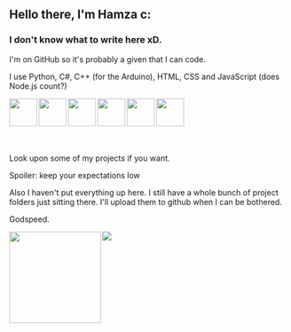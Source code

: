 ## Hello there, I'm Hamza c:

### I don't know what to write here xD.

I'm on GitHub so it's probably a given that I can code.

I use Python, C#, C++ (for the Arduino), HTML, CSS and JavaScript (does Node.js count?)

<img align="left" src="https://cdn.jsdelivr.net/npm/programming-languages-logos@0.0.3/src/python/python.png" height=50 />
<img align="left" src="https://cdn.jsdelivr.net/npm/programming-languages-logos@0.0.3/src/csharp/csharp.png" height=50 />
<img align="left" src="https://cdn.jsdelivr.net/npm/programming-languages-logos@0.0.3/src/cpp/cpp.png" height=50 />
<img align="left" src="https://cdn.jsdelivr.net/npm/programming-languages-logos@0.0.3/src/html/html.png" height=50 />
<img align="left" src="https://cdn.jsdelivr.net/npm/programming-languages-logos@0.0.3/src/css/css.png" height=50 />
<img align="left" src="https://cdn.jsdelivr.net/npm/programming-languages-logos@0.0.3/src/javascript/javascript.png" height=50 />
<br />
<br />
<br />
<br />
<br />


Look upon some of my projects if you want.

Spoiler: keep your expectations low

Also I haven't put everything up here. I still have a whole bunch of project folders just sitting there. I'll upload them to github when I can be bothered.

Godspeed.

<div>
<img height=165 align="left" src="https://github-readme-stats.vercel.app/api?username=hamuzadesu&show_icons=true&theme=dracula&hide_border=true" />
<img src="https://github-readme-stats.vercel.app/api/top-langs/?username=hamuzadesu&theme=dracula&layout=compact&hide_border=true" />
</div>

